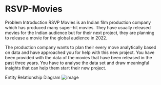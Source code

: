 # RSVP-Movies

Problem Introduction
RSVP Movies is an Indian film production company which has produced many super-hit movies. They have usually released movies for the Indian audience but for their next project, they are planning to release a movie for the global audience in 2022.

The production company wants to plan their every move analytically based on data and have approached you for help with this new project. You have been provided with the data of the movies that have been released in the past three years. You have to analyse the data set and draw meaningful insights that can help them start their new project. 

Entity Relationship Diagram
![image](https://github.com/user-attachments/assets/8d848066-6847-4662-b6af-67b3cc7684ef)

